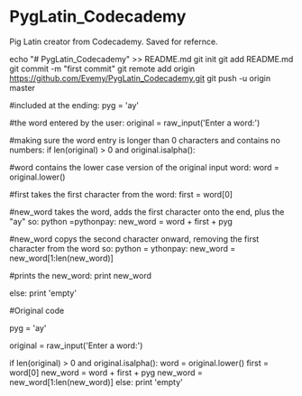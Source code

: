 # PygLatin_Codecademy
Pig Latin creator from Codecademy. Saved for refernce.

echo "# PygLatin_Codecademy" >> README.md
git init
git add README.md
git commit -m "first commit"
git remote add origin https://github.com/Evemy/PygLatin_Codecademy.git
git push -u origin master

#included at the ending:
pyg = 'ay'

#the word entered by the user:
original = raw_input('Enter a word:')

#making sure the word entry is longer than 0 characters and contains no numbers:
if len(original) > 0 and original.isalpha():

#word contains the lower case version of the original input word:
  word = original.lower()
  
#first takes the first character from the word:
  first = word[0]
  
#new_word takes the word, adds the first character onto the end, plus the "ay" so: python =pythonpay:
  new_word = word + first + pyg
  
#new_word copys the second character onward, removing the first character from the word so: python = ythonpay:
  new_word = new_word[1:len(new_word)]
  
#prints the new_word: 
  print new_word
  
else:
    print 'empty'


#Original code

pyg = 'ay'

original = raw_input('Enter a word:')

if len(original) > 0 and original.isalpha():
  word = original.lower()
  first = word[0]
  new_word = word + first + pyg
  new_word = new_word[1:len(new_word)]
else:
    print 'empty'
